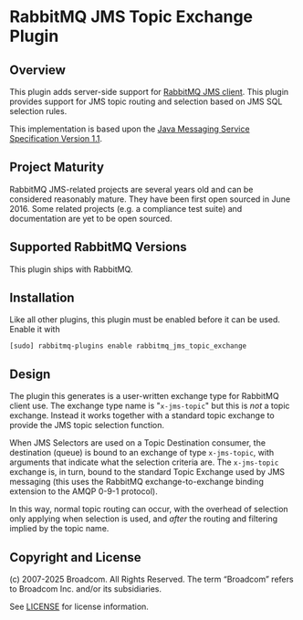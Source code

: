 # RabbitMQ JMS Topic Exchange Plugin

## Overview

This plugin adds server-side support for [RabbitMQ JMS client](https://github.com/rabbitmq/rabbitmq-jms-client).
This plugin provides support for JMS topic routing and selection based on JMS SQL selection
rules.

This implementation is based upon the [Java Messaging Service
Specification Version 1.1](https://www.oracle.com/technetwork/java/docs-136352.html).

## Project Maturity

RabbitMQ JMS-related projects are several years old and can be considered
reasonably mature. They have been first open sourced in June 2016.
Some related projects (e.g. a compliance test suite) and documentation are yet to be open sourced.

## Supported RabbitMQ Versions

This plugin ships with RabbitMQ.

## Installation

Like all other plugins, this plugin must be enabled before it can be used.
Enable it with

```
[sudo] rabbitmq-plugins enable rabbitmq_jms_topic_exchange
```

## Design

The plugin this generates is a user-written exchange type for RabbitMQ
client use. The exchange type name is "`x-jms-topic`" but this is _not_
a topic exchange. Instead it works together with a standard topic
exchange to provide the JMS topic selection function.

When JMS Selectors are used on a Topic Destination consumer, the
destination (queue) is bound to an exchange of type `x-jms-topic`, with
arguments that indicate what the selection criteria are. The
`x-jms-topic` exchange is, in turn, bound to the standard Topic Exchange
used by JMS messaging (this uses the RabbitMQ exchange-to-exchange
binding extension to the AMQP 0-9-1 protocol).

In this way, normal topic routing can occur, with the overhead of
selection only applying when selection is used, and _after_ the routing
and filtering implied by the topic name.

    
## Copyright and License

(c) 2007-2025 Broadcom. All Rights Reserved. The term “Broadcom” refers to Broadcom Inc. and/or its subsidiaries.

See [LICENSE](./LICENSE) for license information.
